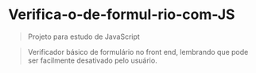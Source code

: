 # Verifica-o-de-formul-rio-com-JS

> Projeto para estudo de JavaScript

>  Verificador básico de formulário no front end, lembrando que pode ser facilmente desativado pelo usuário.
